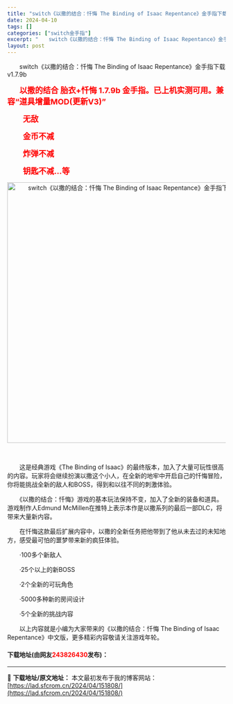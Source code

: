 ```yaml
---
title: "switch《以撒的结合：忏悔 The Binding of Isaac Repentance》金手指下载v1.7.9b"
date: 2024-04-10
tags: []
categories: ["switch金手指"]
excerpt: "　　switch《以撒的结合：忏悔 The Binding of Isaac Repentance》金手指下载v1.7.9b 　　以撒的结合 胎衣+忏悔 1.7.9b 金手指。已上机实测可用。兼容&ldquo;道具增量MOD(更新V3)&rdquo; 　　无敌 　　金币不减 　　炸弹不减 　　钥匙不&hellip;"
layout: post
---
```


 <p>　　switch《以撒的结合：忏悔 The Binding of Isaac Repentance》金手指下载v1.7.9b</p> <p>　　<strong><span style="font-size:18px;"><span style="color:#FF0000;">以撒的结合 胎衣+忏悔 1.7.9b 金手指。已上机实测可用。兼容&ldquo;道具增量MOD(更新V3)&rdquo;</span></span></strong></p> <p><strong><span style="font-size:18px;"><span style="color:#FF0000;">　　无敌</span></span></strong></p> <p><strong><span style="font-size:18px;"><span style="color:#FF0000;">　　金币不减</span></span></strong></p> <p><strong><span style="font-size:18px;"><span style="color:#FF0000;">　　炸弹不减</span></span></strong></p> <p><strong><span style="font-size:18px;"><span style="color:#FF0000;">　　钥匙不减...等</span></span></strong></p> <p align="center"><img align="" border="0" src="https://lad.sfcrom.cn/wp-content/uploads/2024/04/20240410_6615e92adcf33.webp" width="600" alt="switch《以撒的结合：忏悔 The Binding of Isaac Repentance》金手指下载v1.7.9b" /></p> <p align="center">&nbsp;</p> <p>　　这是经典游戏《The Binding of Isaac》的最终版本，加入了大量可玩性很高的内容。玩家将会继续扮演以撒这个小人，在全新的地牢中开启自己的忏悔冒险，你将能挑战全新的敌人和BOSS，得到和以往不同的刺激体验。</p> <p>　　《以撒的结合：忏悔》游戏的基本玩法保持不变，加入了全新的装备和道具。游戏制作人Edmund McMillen在推特上表示本作是以撒系列的最后一部DLC，将带来大量新内容。</p> <p>　　在忏悔这款最后扩展内容中，以撒的全新任务把他带到了他从未去过的未知地方，感受最可怕的噩梦带来新的疯狂体验。</p> <p>　　&middot;100多个新敌人</p> <p>　　&middot;25个以上的新BOSS</p> <p>　　&middot;2个全新的可玩角色</p> <p>　　&middot;5000多种新的房间设计</p> <p>　　&middot;5个全新的挑战内容</p> <p>　　以上内容就是小编为大家带来的《以撒的结合：忏悔 The Binding of Isaac Repentance》中文版，更多精彩内容敬请关注游戏年轮。</p> <p><h4>下载地址(由网友<font color="red">243826430</font>发布)：</h4></p> 

---
📖 **下载地址/原文地址：** 本文最初发布于我的博客网站：[https://lad.sfcrom.cn/2024/04/151808/](https://lad.sfcrom.cn/2024/04/151808/)
